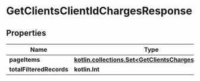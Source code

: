 
# GetClientsClientIdChargesResponse

## Properties
| Name | Type | Description | Notes |
| ------------ | ------------- | ------------- | ------------- |
| **pageItems** | [**kotlin.collections.Set&lt;GetClientsChargesPageItems&gt;**](GetClientsChargesPageItems.md) |  |  [optional] |
| **totalFilteredRecords** | **kotlin.Int** |  |  [optional] |



